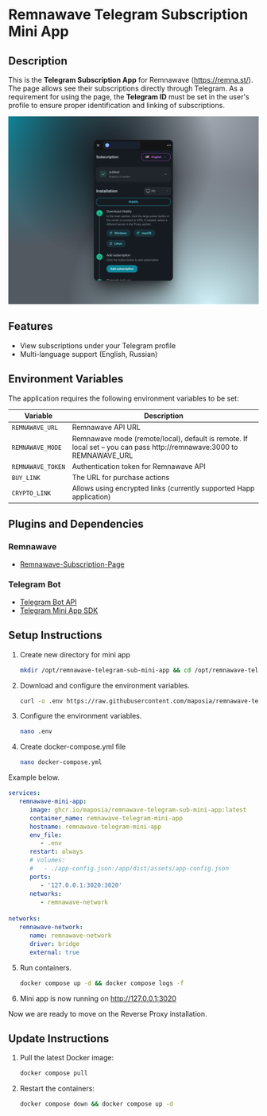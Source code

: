 # Remnawave Telegram Subscription Mini App

## Description

This is the **Telegram Subscription App** for Remnawave (https://remna.st/). 
The page allows see their subscriptions directly through Telegram. As a requirement for using the page, the **Telegram ID** must be set in the user's profile to ensure proper identification and linking of subscriptions.


![Mini app](assets/app.png)

## Features

- View subscriptions under your Telegram profile
- Multi-language support (English, Russian)

## Environment Variables

The application requires the following environment variables to be set:

| Variable          | Description                                                                                                          |
|-------------------|----------------------------------------------------------------------------------------------------------------------|
| `REMNAWAVE_URL`   | Remnawave API URL                                                                                                    |
| `REMNAWAVE_MODE`  | Remnawave mode (remote/local), default is remote. If local set – you can pass http://remnawave:3000 to REMNAWAVE_URL |
| `REMNAWAVE_TOKEN` | Authentication token for Remnawave API                                                                               |
| `BUY_LINK`        | The URL for purchase actions                                                                                         |
| `CRYPTO_LINK`     | Allows using encrypted links (currently supported Happ application)                                                  |


## Plugins and Dependencies

### Remnawave

- [Remnawave-Subscription-Page](https://remna.st/subscription-templating/installation)

### Telegram Bot

- [Telegram Bot API](https://core.telegram.org/bots/api)
- [Telegram Mini App SDK](https://github.com/telegram-mini-apps)

## Setup Instructions

1. Create new directory for mini app

   ```bash
   mkdir /opt/remnawave-telegram-sub-mini-app && cd /opt/remnawave-telegram-sub-mini-app
   ```

2. Download and configure the environment variables.

   ```bash
   curl -o .env https://raw.githubusercontent.com/maposia/remnawave-telegram-mini-bot/refs/heads/main/.env.example
      ```

3. Configure the environment variables.
   ```bash
   nano .env
      ```
   
4. Create docker-compose.yml file

   ```bash
   nano docker-compose.yml
      ```
Example below.

```yaml
services:
   remnawave-mini-app:
      image: ghcr.io/maposia/remnawave-telegram-sub-mini-app:latest
      container_name: remnawave-telegram-mini-app
      hostname: remnawave-telegram-mini-app
      env_file:
         - .env
      restart: always
      # volumes:
      #   - ./app-config.json:/app/dist/assets/app-config.json
      ports:
         - '127.0.0.1:3020:3020'
      networks:
         - remnawave-network

networks:
   remnawave-network:
      name: remnawave-network
      driver: bridge
      external: true
```

5. Run containers.
   ```bash
   docker compose up -d && docker compose logs -f
   ```
6. Mini app is now running on http://127.0.0.1:3020

Now we are ready to move on the Reverse Proxy installation.

## Update Instructions

1. Pull the latest Docker image:

   ```bash
   docker compose pull
   ```

2. Restart the containers:
   ```bash
   docker compose down && docker compose up -d
   ```
